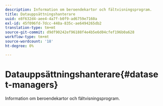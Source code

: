 ```yaml
---
description: Information om beroendekartor och fältvisningsprogram.
title: Datauppsättningshanterare
uuid: e8f632d4-aee4-4a7f-b0f9-ad6759e7160a
exl-id: 45f096fd-7dcc-448a-835c-ae6494265db2
translation-type: tm+mt
source-git-commit: d9df90242ef96188f4e4b5e6d04cfef196b0a628
workflow-type: tm+mt
source-wordcount: '18'
ht-degree: 0%

---
```


# Datauppsättningshanterare{#dataset-managers}

Information om beroendekartor och fältvisningsprogram.
